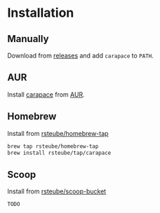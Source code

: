 # Installation

## Manually

Download from [releases](https://github.com/rsteube/carapace-bin/releases) and add `carapace` to `PATH`.

## AUR

Install [carapace](https://aur.archlinux.org/packages/carapace/) from [AUR](https://aur.archlinux.org/).

## Homebrew

Install from [rsteube/homebrew-tap](https://github.com/rsteube/homebrew-tap)

```sh
brew tap rsteube/homebrew-tap
brew install rsteube/tap/carapace
```

## Scoop

Install from [rsteube/scoop-bucket](https://github.com/rsteube/scoop-bucket)

```sh
TODO
```

